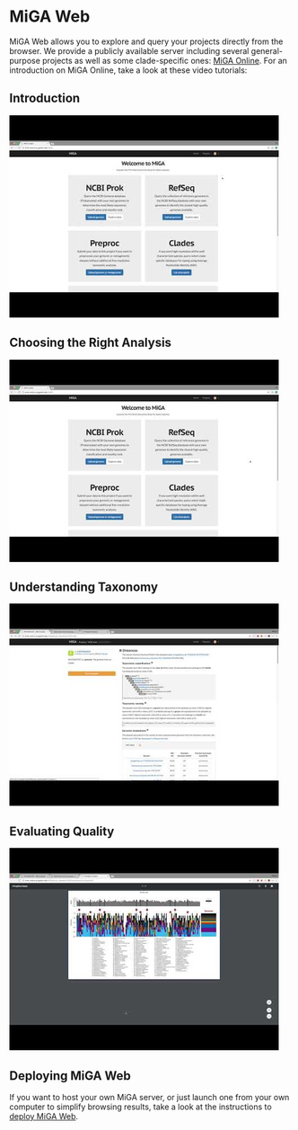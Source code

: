 # MiGA Web

MiGA Web allows you to explore and query your projects directly from the
browser. We provide a publicly available server including several
general-purpose projects as well as some clade-specific ones:
[MiGA Online](http://microbial-genomes.org/). For an introduction on MiGA
Online, take a look at these video tutorials:

## Introduction

[![Tutorial 1](../img/web1.jpg)](https://www.youtube.com/watch?v=6p5rFQoW75Y)

## Choosing the Right Analysis

[![Tutorial 2](../img/web2.jpg)](https://www.youtube.com/watch?v=zqwP3A-IrfM)

## Understanding Taxonomy

[![Tutorial 3](../img/web3.jpg)](https://www.youtube.com/watch?v=LoiriVJNGHk)

## Evaluating Quality

[![Tutorial 4](../img/web4.jpg)](https://www.youtube.com/watch?v=WmGIPrImCCE)

## Deploying MiGA Web

If you want to host your own MiGA server, or just launch one from your own
computer to simplify browsing results, take a look at the instructions
to [deploy MiGA Web](http://code.microbial-genomes.org/miga-web).

